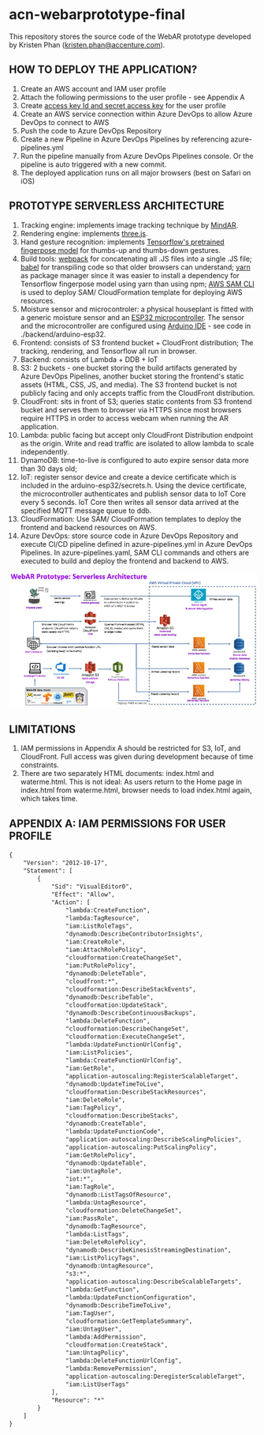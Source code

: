 # acn-webarprototype-final
This repository stores the source code of the WebAR prototype developed by Kristen Phan (kristen.phan@accenture.com).

## HOW TO DEPLOY THE APPLICATION?
1. Create an AWS account and IAM user profile
2. Attach the following permissions to the user profile - see Appendix A
3. Create [access key Id and secret access key](https://docs.aws.amazon.com/powershell/latest/userguide/pstools-appendix-sign-up.html) for the user profile
4. Create an AWS service connection within Azure DevOps to allow Azure DevOps to connect to AWS
5. Push the code to Azure DevOps Repository
5. Create a new Pipeline in Azure DevOps Pipelines by referencing azure-pipelines.yml
6. Run the pipeline manually from Azure DevOps Pipelines console. Or the pipeline is auto triggered with a new commit.
7. The deployed application runs on all major browsers (best on Safari on iOS)

## PROTOTYPE SERVERLESS ARCHITECTURE
1. Tracking engine: implements image tracking technique by [MindAR](https://hiukim.github.io/mind-ar-js-doc/).
2. Rendering engine: implements [three.js](https://threejs.org/).
3. Hand gesture recognition: implements [Tensorflow's pretrained fingerpose model](https://github.com/andypotato/fingerpose) for thumbs-up and thumbs-down gestures.
4. Build tools: [webpack](https://webpack.js.org/) for concatenating all .JS files into a single .JS file; [babel](https://babeljs.io/) for transpiling code so that older browsers can understand; [yarn](https://yarnpkg.com/) as package manager since it was easier to install a dependency for Tensorflow fingerpose model using yarn than using npm; [AWS SAM CLI](https://docs.aws.amazon.com/serverless-application-model/latest/developerguide/serverless-sam-cli-command-reference.html) is used to deploy SAM/ CloudFormation template for deploying AWS resources.  
5. Moisture sensor and microcontroler: a physical houseplant is fitted with a generic moisture sensor and an [ESP32 microcontroller](https://www.espressif.com/en/products/socs/esp32). The sensor and the microcontroller are configured using [Arduino IDE](https://www.arduino.cc/en/software/) - see code in ./backend/arduino-esp32.   
6. Frontend: consists of S3 frontend bucket + CloudFront distribution; The tracking, rendering, and Tensorflow all run in browser. 
7. Backend: consists of Lambda + DDB + IoT
8. S3: 2 buckets - one bucket storing the build artifacts generated by Azure DevOps Pipelines, another bucket storing the frontend's static assets (HTML, CSS, JS, and media). The S3 frontend bucket is not publicly facing and only accepts traffic from the CloudFront distribution.
9. CloudFront: sits in front of S3; queries static contents from S3 frontend bucket and serves them to browser via HTTPS since most browsers require HTTPS in order to access webcam when running the AR application.
10. Lambda: public facing but accept only CloudFront Distribution endpoint as the origin. Write and read traffic are isolated to allow lambda to scale independently. 
11. DynamoDB: time-to-live is configured to auto expire sensor data more than 30 days old;
12. IoT: register sensor device and create a device certificate which is included in the arduino-esp32/secrets.h. Using the device certificate, the microcontroller authenticates and publish sensor data to IoT Core every 5 seconds. IoT Core then writes all sensor data arrived at the specified MQTT message queue to ddb. 
13. CloudFormation: Use SAM/ CloudFormation templates to deploy the frontend and backend resources on AWS.
14. Azure DevOps: store source code in Azure DevOps Repository and execute CI/CD pipeline defined in azure-pipelines.yml in Azure DevOps Pipelines. In azure-pipelines.yaml, SAM CLI commands and others are executed to build and deploy the frontend and backend to AWS. 

![Alt text](./prototype-serverless-architecture.jpg?raw=true "WebAR prototype serverless architecture")
<br>

## LIMITATIONS
1. IAM permissions in Appendix A should be restricted for S3, IoT, and CloudFront. Full access was given during development because of time constraints. 
2. There are two separately HTML documents: index.html and waterme.html. This is not ideal: As users return to the Home page in index.html from waterme.html, browser needs to load index.html again, which takes time.  

## APPENDIX A: IAM PERMISSIONS FOR USER PROFILE

```
{
    "Version": "2012-10-17",
    "Statement": [
        {
            "Sid": "VisualEditor0",
            "Effect": "Allow",
            "Action": [
                "lambda:CreateFunction",
                "lambda:TagResource",
                "iam:ListRoleTags",
                "dynamodb:DescribeContributorInsights",
                "iam:CreateRole",
                "iam:AttachRolePolicy",
                "cloudformation:CreateChangeSet",
                "iam:PutRolePolicy",
                "dynamodb:DeleteTable",
                "cloudfront:*",
                "cloudformation:DescribeStackEvents",
                "dynamodb:DescribeTable",
                "cloudformation:UpdateStack",
                "dynamodb:DescribeContinuousBackups",
                "lambda:DeleteFunction",
                "cloudformation:DescribeChangeSet",
                "cloudformation:ExecuteChangeSet",
                "lambda:UpdateFunctionUrlConfig",
                "iam:ListPolicies",
                "lambda:CreateFunctionUrlConfig",
                "iam:GetRole",
                "application-autoscaling:RegisterScalableTarget",
                "dynamodb:UpdateTimeToLive",
                "cloudformation:DescribeStackResources",
                "iam:DeleteRole",
                "iam:TagPolicy",
                "cloudformation:DescribeStacks",
                "dynamodb:CreateTable",
                "lambda:UpdateFunctionCode",
                "application-autoscaling:DescribeScalingPolicies",
                "application-autoscaling:PutScalingPolicy",
                "iam:GetRolePolicy",
                "dynamodb:UpdateTable",
                "iam:UntagRole",
                "iot:*",
                "iam:TagRole",
                "dynamodb:ListTagsOfResource",
                "lambda:UntagResource",
                "cloudformation:DeleteChangeSet",
                "iam:PassRole",
                "dynamodb:TagResource",
                "lambda:ListTags",
                "iam:DeleteRolePolicy",
                "dynamodb:DescribeKinesisStreamingDestination",
                "iam:ListPolicyTags",
                "dynamodb:UntagResource",
                "s3:*",
                "application-autoscaling:DescribeScalableTargets",
                "lambda:GetFunction",
                "lambda:UpdateFunctionConfiguration",
                "dynamodb:DescribeTimeToLive",
                "iam:TagUser",
                "cloudformation:GetTemplateSummary",
                "iam:UntagUser",
                "lambda:AddPermission",
                "cloudformation:CreateStack",
                "iam:UntagPolicy",
                "lambda:DeleteFunctionUrlConfig",
                "lambda:RemovePermission",
                "application-autoscaling:DeregisterScalableTarget",
                "iam:ListUserTags"
            ],
            "Resource": "*"
        }
    ]
}
```